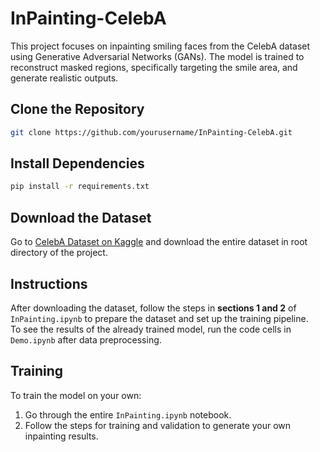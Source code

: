 # InPainting-CelebA

This project focuses on inpainting smiling faces from the CelebA dataset using Generative Adversarial Networks (GANs). The model is trained to reconstruct masked regions, specifically targeting the smile area, and generate realistic outputs.

## Clone the Repository
```bash
git clone https://github.com/yourusername/InPainting-CelebA.git
```

## Install Dependencies
```bash
pip install -r requirements.txt
```

## Download the Dataset
Go to [CelebA Dataset on Kaggle](https://www.kaggle.com/datasets/jessicali9530/celeba-dataset) and download the entire dataset in root directory of the project.

## Instructions
After downloading the dataset, follow the steps in **sections 1 and 2** of `InPainting.ipynb` to prepare the dataset and set up the training pipeline.  
To see the results of the already trained model, run the code cells in `Demo.ipynb` after data preprocessing.

## Training
To train the model on your own:
1. Go through the entire `InPainting.ipynb` notebook.
2. Follow the steps for training and validation to generate your own inpainting results.
